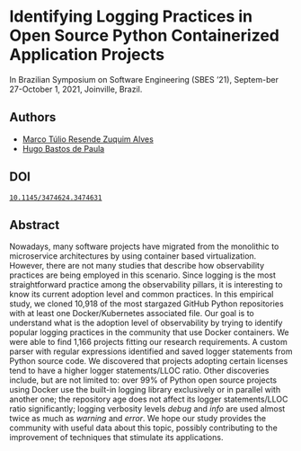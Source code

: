 # Identifying Logging Practices in Open Source Python Containerized Application Projects
In Brazilian Symposium on Software Engineering (SBES ’21), Septem-ber 27-October 1, 2021, Joinville, Brazil.

## Authors
- [Marco Túlio Resende Zuquim Alves](https://github.com/Zuquim)
- [Hugo Bastos de Paula](https://github.com/hugodepaula)

## DOI
[`10.1145/3474624.3474631`](https://doi.org/10.1145/3474624.3474631)

## Abstract
  Nowadays, many software projects have migrated from the monolithic to microservice architectures by using container based virtualization.
  However, there are not many studies that describe how observability practices are being employed in this scenario.
  Since logging is the most straightforward practice among the observability pillars, it is interesting to know its current adoption level and common practices.
  In this empirical study, we cloned 10,918 of the most stargazed GitHub Python repositories with at least one Docker/Kubernetes associated file.
  Our goal is to understand what is the adoption level of observability by trying to identify popular logging practices in the community that use Docker containers.
  We were able to find 1,166 projects fitting our research requirements.
  A custom parser with regular expressions identified and saved logger statements from Python source code.
  We discovered that projects adopting certain licenses tend to have a higher logger statements/LLOC ratio.
  Other discoveries include, but are not limited to: over 99% of Python open source projects using Docker use the built-in logging library exclusively or in parallel with another one; the repository age does not affect its logger statements/LLOC ratio significantly; logging verbosity levels *debug* and *info* are used almost twice as much as *warning* and *error*.
  We hope our study provides the community with useful data about this topic, possibly contributing to the improvement of techniques that stimulate its applications.